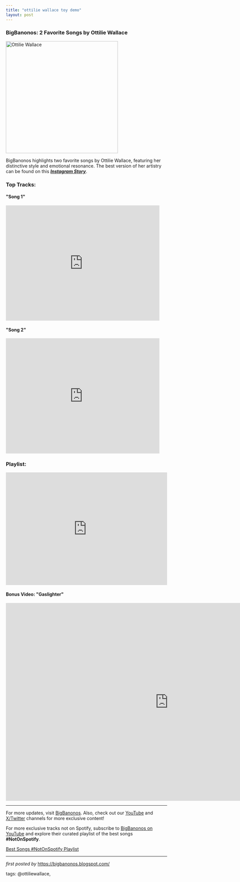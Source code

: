 ```yaml
---
title: "ottilie wallace toy demo"
layout: post
---
```

<h3>BigBanonos: 2 Favorite Songs by Ottilie Wallace</h3> <div class="separator" > <a href="https://images.genius.com/e9c20f129cefc661426b59e64bbaa93d.1000x1000x1.jpg"> <img alt="Ottilie Wallace" border="0" height="350" src="https://images.genius.com/e9c20f129cefc661426b59e64bbaa93d.1000x1000x1.jpg" /> </a>
</div> <p>BigBanonos highlights two favorite songs by Ottilie Wallace, featuring her distinctive style and emotional resonance. The best version of her artistry can be found on this <a href="https://www.instagram.com/p/DA_yc7KOBT7/"><b><i>Instagram Story</i></b></a>.</p> <h3>Top Tracks:</h3> <h4>"Song 1"</h4>
<iframe frameborder="0" height="360" src="https://youtube.com/embed/le7JNoQlnBY?si=k0vDh6aS9iJOGEeS" width="480"></iframe> <h4>"Song 2"</h4>
<iframe frameborder="0" height="360" src="https://www.youtube.com/embed/iDMZNiFVG_U?si=MBWkhVLruJHDhTmR" width="480"></iframe> <h3>Playlist:</h3>
<iframe src="https://open.spotify.com/embed/playlist/3aE2Aus3Ta5lzG1OELRgfd?utm_source=generator" width="100%" height="352" frameBorder="0" allowfullscreen="" allow="autoplay; clipboard-write; encrypted-media; fullscreen; picture-in-picture" loading="lazy"></iframe> <h4>Bonus Video: "Gaslighter"</h4>
<iframe width="1013" height="618" src="https://www.youtube.com/embed/WF0lOtmKVGo" title="Gaslighter" frameborder="0" allow="accelerometer; autoplay; clipboard-write; encrypted-media; gyroscope; picture-in-picture; web-share" referrerpolicy="strict-origin-when-cross-origin" allowfullscreen></iframe> <hr />
<p>For more updates, visit <a href="https://bigbanonos.blogspot.com/" rel="noopener" target="_new">BigBanonos</a>. Also, check out our <a href="https://www.youtube.com/@BigBanonos" rel="noopener" target="_new">YouTube</a> and <a href="https://x.com/bigbanonos" rel="noopener" target="_new">X/Twitter</a> channels for more exclusive content!</p>


<!--Subscribe and Playlist Links-->
<div>
    <p>For more exclusive tracks not on Spotify, subscribe to <a href="https://www.youtube.com/@BigBanonos" target="_blank">BigBanonos on YouTube</a> and explore their curated playlist of the best songs <strong>#NotOnSpotify</strong>.</p>
    <p><a href="https://www.youtube.com/playlist?list=PLtuNtuTatqI0kFahUCbtbfenC_ET5O_tr" target="_blank">Best Songs #NotOnSpotify Playlist<br /></a></p></div>

<hr />

<p><em>first posted by</em> <a href="https://bigbanonos.blogspot.com/" rel="noopener" target="_new">https://bigbanonos.blogspot.com/</a></p>

<p>tags: @ottiliewallace,</p>
